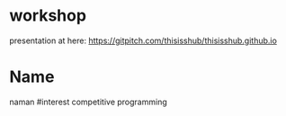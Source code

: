 # workshop

presentation at here: https://gitpitch.com/thisisshub/thisisshub.github.io

# Name 
naman
#interest
competitive programming 

